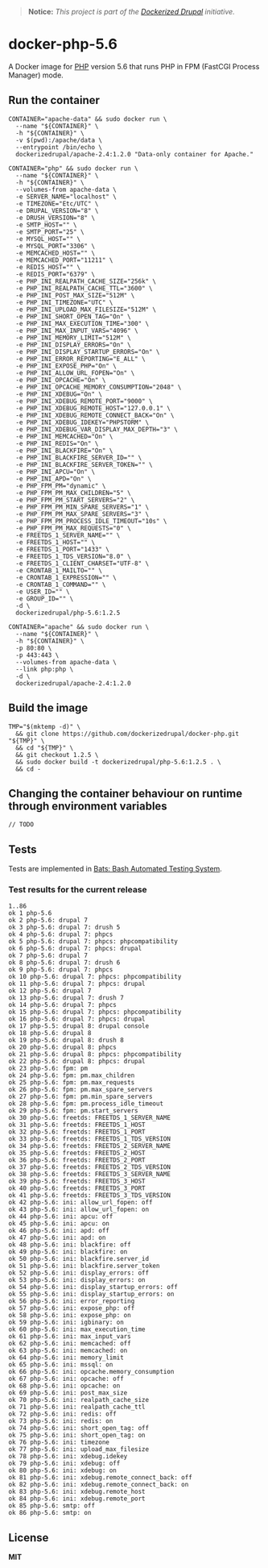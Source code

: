 > **Notice:** *This project is part of the [Dockerized Drupal](https://dockerizedrupal.com/) initiative.*

# docker-php-5.6

A Docker image for [PHP](http://php.net/) version 5.6 that runs PHP in FPM (FastCGI Process Manager) mode.

## Run the container

    CONTAINER="apache-data" && sudo docker run \
      --name "${CONTAINER}" \
      -h "${CONTAINER}" \
      -v $(pwd):/apache/data \
      --entrypoint /bin/echo \
      dockerizedrupal/apache-2.4:1.2.0 "Data-only container for Apache."

    CONTAINER="php" && sudo docker run \
      --name "${CONTAINER}" \
      -h "${CONTAINER}" \
      --volumes-from apache-data \
      -e SERVER_NAME="localhost" \
      -e TIMEZONE="Etc/UTC" \
      -e DRUPAL_VERSION="8" \
      -e DRUSH_VERSION="8" \
      -e SMTP_HOST="" \
      -e SMTP_PORT="25" \
      -e MYSQL_HOST="" \
      -e MYSQL_PORT="3306" \
      -e MEMCACHED_HOST="" \
      -e MEMCACHED_PORT="11211" \
      -e REDIS_HOST="" \
      -e REDIS_PORT="6379" \
      -e PHP_INI_REALPATH_CACHE_SIZE="256k" \
      -e PHP_INI_REALPATH_CACHE_TTL="3600" \
      -e PHP_INI_POST_MAX_SIZE="512M" \
      -e PHP_INI_TIMEZONE="UTC" \
      -e PHP_INI_UPLOAD_MAX_FILESIZE="512M" \
      -e PHP_INI_SHORT_OPEN_TAG="On" \
      -e PHP_INI_MAX_EXECUTION_TIME="300" \
      -e PHP_INI_MAX_INPUT_VARS="4096" \
      -e PHP_INI_MEMORY_LIMIT="512M" \
      -e PHP_INI_DISPLAY_ERRORS="On" \
      -e PHP_INI_DISPLAY_STARTUP_ERRORS="On" \
      -e PHP_INI_ERROR_REPORTING="E_ALL" \
      -e PHP_INI_EXPOSE_PHP="On" \
      -e PHP_INI_ALLOW_URL_FOPEN="On" \
      -e PHP_INI_OPCACHE="On" \
      -e PHP_INI_OPCACHE_MEMORY_CONSUMPTION="2048" \
      -e PHP_INI_XDEBUG="On" \
      -e PHP_INI_XDEBUG_REMOTE_PORT="9000" \
      -e PHP_INI_XDEBUG_REMOTE_HOST="127.0.0.1" \
      -e PHP_INI_XDEBUG_REMOTE_CONNECT_BACK="On" \
      -e PHP_INI_XDEBUG_IDEKEY="PHPSTORM" \
      -e PHP_INI_XDEBUG_VAR_DISPLAY_MAX_DEPTH="3" \
      -e PHP_INI_MEMCACHED="On" \
      -e PHP_INI_REDIS="On" \
      -e PHP_INI_BLACKFIRE="On" \
      -e PHP_INI_BLACKFIRE_SERVER_ID="" \
      -e PHP_INI_BLACKFIRE_SERVER_TOKEN="" \
      -e PHP_INI_APCU="On" \
      -e PHP_INI_APD="On" \
      -e PHP_FPM_PM="dynamic" \
      -e PHP_FPM_PM_MAX_CHILDREN="5" \
      -e PHP_FPM_PM_START_SERVERS="2" \
      -e PHP_FPM_PM_MIN_SPARE_SERVERS="1" \
      -e PHP_FPM_PM_MAX_SPARE_SERVERS="3" \
      -e PHP_FPM_PM_PROCESS_IDLE_TIMEOUT="10s" \
      -e PHP_FPM_PM_MAX_REQUESTS="0" \
      -e FREETDS_1_SERVER_NAME="" \
      -e FREETDS_1_HOST="" \
      -e FREETDS_1_PORT="1433" \
      -e FREETDS_1_TDS_VERSION="8.0" \
      -e FREETDS_1_CLIENT_CHARSET="UTF-8" \
      -e CRONTAB_1_MAILTO="" \
      -e CRONTAB_1_EXPRESSION="" \
      -e CRONTAB_1_COMMAND="" \
      -e USER_ID="" \
      -e GROUP_ID="" \
      -d \
      dockerizedrupal/php-5.6:1.2.5

    CONTAINER="apache" && sudo docker run \
      --name "${CONTAINER}" \
      -h "${CONTAINER}" \
      -p 80:80 \
      -p 443:443 \
      --volumes-from apache-data \
      --link php:php \
      -d \
      dockerizedrupal/apache-2.4:1.2.0
      
## Build the image

    TMP="$(mktemp -d)" \
      && git clone https://github.com/dockerizedrupal/docker-php.git "${TMP}" \
      && cd "${TMP}" \
      && git checkout 1.2.5 \
      && sudo docker build -t dockerizedrupal/php-5.6:1.2.5 . \
      && cd -

## Changing the container behaviour on runtime through environment variables

    // TODO

## Tests

Tests are implemented in [Bats: Bash Automated Testing System](https://github.com/sstephenson/bats).

### Test results for the current release

    1..86
    ok 1 php-5.6
    ok 2 php-5.6: drupal 7
    ok 3 php-5.6: drupal 7: drush 5
    ok 4 php-5.6: drupal 7: phpcs
    ok 5 php-5.6: drupal 7: phpcs: phpcompatibility
    ok 6 php-5.6: drupal 7: phpcs: drupal
    ok 7 php-5.6: drupal 7
    ok 8 php-5.6: drupal 7: drush 6
    ok 9 php-5.6: drupal 7: phpcs
    ok 10 php-5.6: drupal 7: phpcs: phpcompatibility
    ok 11 php-5.6: drupal 7: phpcs: drupal
    ok 12 php-5.6: drupal 7
    ok 13 php-5.6: drupal 7: drush 7
    ok 14 php-5.6: drupal 7: phpcs
    ok 15 php-5.6: drupal 7: phpcs: phpcompatibility
    ok 16 php-5.6: drupal 7: phpcs: drupal
    ok 17 php-5.5: drupal 8: drupal console
    ok 18 php-5.6: drupal 8
    ok 19 php-5.6: drupal 8: drush 8
    ok 20 php-5.6: drupal 8: phpcs
    ok 21 php-5.6: drupal 8: phpcs: phpcompatibility
    ok 22 php-5.6: drupal 8: phpcs: drupal
    ok 23 php-5.6: fpm: pm
    ok 24 php-5.6: fpm: pm.max_children
    ok 25 php-5.6: fpm: pm.max_requests
    ok 26 php-5.6: fpm: pm.max_spare_servers
    ok 27 php-5.6: fpm: pm.min_spare_servers
    ok 28 php-5.6: fpm: pm.process_idle_timeout
    ok 29 php-5.6: fpm: pm.start_servers
    ok 30 php-5.6: freetds: FREETDS_1_SERVER_NAME
    ok 31 php-5.6: freetds: FREETDS_1_HOST
    ok 32 php-5.6: freetds: FREETDS_1_PORT
    ok 33 php-5.6: freetds: FREETDS_1_TDS_VERSION
    ok 34 php-5.6: freetds: FREETDS_2_SERVER_NAME
    ok 35 php-5.6: freetds: FREETDS_2_HOST
    ok 36 php-5.6: freetds: FREETDS_2_PORT
    ok 37 php-5.6: freetds: FREETDS_2_TDS_VERSION
    ok 38 php-5.6: freetds: FREETDS_3_SERVER_NAME
    ok 39 php-5.6: freetds: FREETDS_3_HOST
    ok 40 php-5.6: freetds: FREETDS_3_PORT
    ok 41 php-5.6: freetds: FREETDS_3_TDS_VERSION
    ok 42 php-5.6: ini: allow_url_fopen: off
    ok 43 php-5.6: ini: allow_url_fopen: on
    ok 44 php-5.6: ini: apcu: off
    ok 45 php-5.6: ini: apcu: on
    ok 46 php-5.6: ini: apd: off
    ok 47 php-5.6: ini: apd: on
    ok 48 php-5.6: ini: blackfire: off
    ok 49 php-5.6: ini: blackfire: on
    ok 50 php-5.6: ini: blackfire.server_id
    ok 51 php-5.6: ini: blackfire.server_token
    ok 52 php-5.6: ini: display_errors: off
    ok 53 php-5.6: ini: display_errors: on
    ok 54 php-5.6: ini: display_startup_errors: off
    ok 55 php-5.6: ini: display_startup_errors: on
    ok 56 php-5.6: ini: error_reporting
    ok 57 php-5.6: ini: expose_php: off
    ok 58 php-5.6: ini: expose_php: on
    ok 59 php-5.6: ini: igbinary: on
    ok 60 php-5.6: ini: max_execution_time
    ok 61 php-5.6: ini: max_input_vars
    ok 62 php-5.6: ini: memcached: off
    ok 63 php-5.6: ini: memcached: on
    ok 64 php-5.6: ini: memory_limit
    ok 65 php-5.6: ini: mssql: on
    ok 66 php-5.6: ini: opcache.memory_consumption
    ok 67 php-5.6: ini: opcache: off
    ok 68 php-5.6: ini: opcache: on
    ok 69 php-5.6: ini: post_max_size
    ok 70 php-5.6: ini: realpath_cache_size
    ok 71 php-5.6: ini: realpath_cache_ttl
    ok 72 php-5.6: ini: redis: off
    ok 73 php-5.6: ini: redis: on
    ok 74 php-5.6: ini: short_open_tag: off
    ok 75 php-5.6: ini: short_open_tag: on
    ok 76 php-5.6: ini: timezone
    ok 77 php-5.6: ini: upload_max_filesize
    ok 78 php-5.6: ini: xdebug.idekey
    ok 79 php-5.6: ini: xdebug: off
    ok 80 php-5.6: ini: xdebug: on
    ok 81 php-5.6: ini: xdebug.remote_connect_back: off
    ok 82 php-5.6: ini: xdebug.remote_connect_back: on
    ok 83 php-5.6: ini: xdebug.remote_host
    ok 84 php-5.6: ini: xdebug.remote_port
    ok 85 php-5.6: smtp: off
    ok 86 php-5.6: smtp: on

## License

**MIT**

